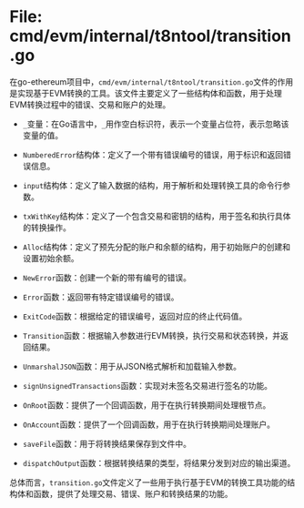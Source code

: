# File: cmd/evm/internal/t8ntool/transition.go

在go-ethereum项目中，`cmd/evm/internal/t8ntool/transition.go`文件的作用是实现基于EVM转换的工具。该文件主要定义了一些结构体和函数，用于处理EVM转换过程中的错误、交易和账户的处理。

- `_`变量：在Go语言中，`_`用作空白标识符，表示一个变量占位符，表示忽略该变量的值。

- `NumberedError`结构体：定义了一个带有错误编号的错误，用于标识和返回错误信息。

- `input`结构体：定义了输入数据的结构，用于解析和处理转换工具的命令行参数。

- `txWithKey`结构体：定义了一个包含交易和密钥的结构，用于签名和执行具体的转换操作。

- `Alloc`结构体：定义了预先分配的账户和余额的结构，用于初始账户的创建和设置初始余额。

- `NewError`函数：创建一个新的带有编号的错误。

- `Error`函数：返回带有特定错误编号的错误。

- `ExitCode`函数：根据给定的错误编号，返回对应的终止代码值。

- `Transition`函数：根据输入参数进行EVM转换，执行交易和状态转换，并返回结果。

- `UnmarshalJSON`函数：用于从JSON格式解析和加载输入参数。

- `signUnsignedTransactions`函数：实现对未签名交易进行签名的功能。

- `OnRoot`函数：提供了一个回调函数，用于在执行转换期间处理根节点。

- `OnAccount`函数：提供了一个回调函数，用于在执行转换期间处理账户。

- `saveFile`函数：用于将转换结果保存到文件中。

- `dispatchOutput`函数：根据转换结果的类型，将结果分发到对应的输出渠道。

总体而言，`transition.go`文件定义了一些用于执行基于EVM的转换工具功能的结构体和函数，提供了处理交易、错误、账户和转换结果的功能。

